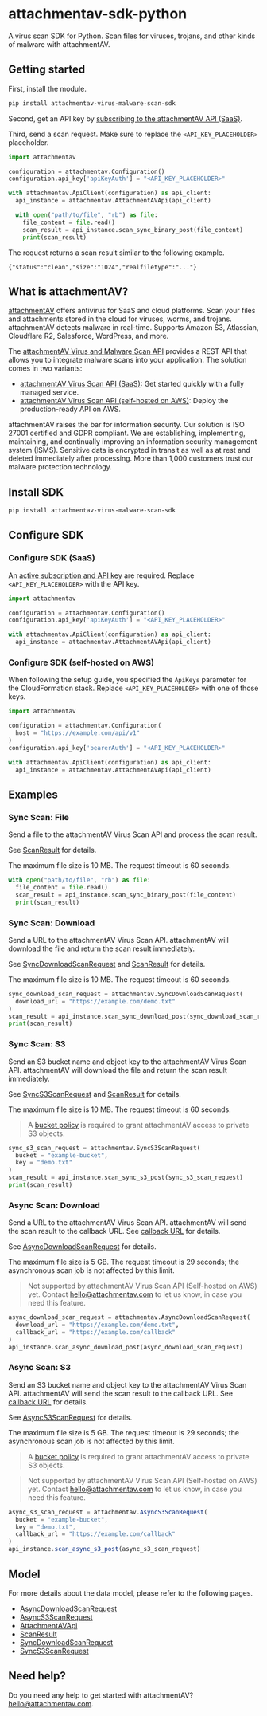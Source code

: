 # attachmentav-sdk-python

A virus scan SDK for Python. Scan files for viruses, trojans, and other kinds of malware with attachmentAV.

## Getting started

First, install the module.

```sh
pip install attachmentav-virus-malware-scan-sdk
```

Second, get an API key by [subscribing to the attachmentAV API (SaaS)](https://attachmentav.com/subscribe/api/).

Third, send a scan request. Make sure to replace the `<API_KEY_PLACEHOLDER>` placeholder.

```python
import attachmentav

configuration = attachmentav.Configuration()
configuration.api_key['apiKeyAuth'] = "<API_KEY_PLACEHOLDER>"

with attachmentav.ApiClient(configuration) as api_client:
  api_instance = attachmentav.AttachmentAVApi(api_client)

  with open("path/to/file", "rb") as file:
    file_content = file.read()
    scan_result = api_instance.scan_sync_binary_post(file_content)
    print(scan_result)
```

The request returns a scan result similar to the following example.

```
{"status":"clean","size":"1024","realfiletype":"..."}
```

## What is attachmentAV?

[attachmentAV](https://attachmentav.com) offers antivirus for SaaS and cloud platforms. Scan your files and attachments stored in the cloud for viruses, worms, and trojans. attachmentAV detects malware in real-time. Supports Amazon S3, Atlassian, Cloudflare R2, Salesforce, WordPress, and more.

The [attachmentAV Virus and Malware Scan API](https://attachmentav.com/solution/virus-malware-scan-api/) provides a REST API that allows you to integrate malware scans into your application. The solution comes in two variants:

* [attachmentAV Virus Scan API (SaaS)](https://attachmentav.com/help/virus-malware-scan-api/setup-guide/): Get started quickly with a fully managed service.
* [attachmentAV Virus Scan API (self-hosted on AWS)](https://attachmentav.com/help/virus-malware-scan-api-aws/setup-guide/): Deploy the production-ready API on AWS.

attachmentAV raises the bar for information security. Our solution is ISO 27001 certified and GDPR compliant. We are establishing, implementing, maintaining, and continually improving an information security management system (ISMS). Sensitive data is encrypted in transit as well as at rest and deleted immediately after processing. More than 1,000 customers trust our malware protection technology.

## Install SDK

```sh
pip install attachmentav-virus-malware-scan-sdk
```

## Configure SDK

### Configure SDK (SaaS)

An [active subscription and API key](https://attachmentav.com/help/virus-malware-scan-api/setup-guide/#api-key) are required. Replace `<API_KEY_PLACEHOLDER>` with the API key.

```python
import attachmentav

configuration = attachmentav.Configuration()
configuration.api_key['apiKeyAuth'] = "<API_KEY_PLACEHOLDER>"

with attachmentav.ApiClient(configuration) as api_client:
  api_instance = attachmentav.AttachmentAVApi(api_client)
```

### Configure SDK (self-hosted on AWS)

When following the setup guide, you specified the `ApiKeys` parameter for the CloudFormation stack. Replace `<API_KEY_PLACEHOLDER>` with one of those keys. 

```python
import attachmentav

configuration = attachmentav.Configuration(
  host = "https://example.com/api/v1"
)
configuration.api_key['bearerAuth'] = "<API_KEY_PLACEHOLDER>"

with attachmentav.ApiClient(configuration) as api_client:
  api_instance = attachmentav.AttachmentAVApi(api_client)

```

## Examples


### Sync Scan: File

Send a file to the attachmentAV Virus Scan API and process the scan result.

See [ScanResult](sdk/docs/ScanResult.md) for details.

The maximum file size is 10 MB. The request timeout is 60 seconds.


```python
with open("path/to/file", "rb") as file:
  file_content = file.read()
  scan_result = api_instance.scan_sync_binary_post(file_content)
  print(scan_result)
```

### Sync Scan: Download

Send a URL to the attachmentAV Virus Scan API. attachmentAV will download the file and return the scan result immediately.


See [SyncDownloadScanRequest](sdk/docs/SyncDownloadScanRequest.md) and [ScanResult](sdk/docs/ScanResult.md) for details.

The maximum file size is 10 MB. The request timeout is 60 seconds.


```python
sync_download_scan_request = attachmentav.SyncDownloadScanRequest(
  download_url = "https://example.com/demo.txt"
)
scan_result = api_instance.scan_sync_download_post(sync_download_scan_request)
print(scan_result)
```

### Sync Scan: S3

Send an S3 bucket name and object key to the attachmentAV Virus Scan API. attachmentAV will download the file and return the scan result immediately.

See [SyncS3ScanRequest](sdk/docs/SyncS3ScanRequest.md) and [ScanResult](sdk/docs/ScanResult.md) for details.

The maximum file size is 10 MB. The request timeout is 60 seconds.

> A [bucket policy](https://attachmentav.com/help/virus-malware-scan-api/setup-guide/#s3-bucket-policy) is required to grant attachmentAV access to private S3 objects.

```python
sync_s3_scan_request = attachmentav.SyncS3ScanRequest(
  bucket = "example-bucket",
  key = "demo.txt"
)
scan_result = api_instance.scan_sync_s3_post(sync_s3_scan_request)
print(scan_result)
```

### Async Scan: Download

Send a URL to the attachmentAV Virus Scan API. attachmentAV will send the scan result to the callback URL. See [callback URL](https://attachmentav.com/help/virus-malware-scan-api/setup-guide/#callback-url) for details.

See [AsyncDownloadScanRequest](sdk/docs/AsyncDownloadScanRequest.md) for details.

The maximum file size is 5 GB. The request timeout is 29 seconds; the asynchronous scan job is not affected by this limit.

> Not supported by attachmentAV Virus Scan API (Self-hosted on AWS) yet. Contact [hello@attachmentav.com](hello@attachmentav.com) to let us know, in case you need this feature. 

```python
async_download_scan_request = attachmentav.AsyncDownloadScanRequest(
  download_url = "https://example.com/demo.txt",
  callback_url = "https://example.com/callback"
)
api_instance.scan_async_download_post(async_download_scan_request)
```

### Async Scan: S3

Send an S3 bucket name and object key to the attachmentAV Virus Scan API.  attachmentAV will send the scan result to the callback URL. See [callback URL](https://attachmentav.com/help/virus-malware-scan-api/setup-guide/#callback-url) for details.

See [AsyncS3ScanRequest](sdk/docs/AsyncS3ScanRequest.md) for details.

The maximum file size is 5 GB. The request timeout is 29 seconds; the asynchronous scan job is not affected by this limit.

> A [bucket policy](https://attachmentav.com/help/virus-malware-scan-api/setup-guide/#s3-bucket-policy) is required to grant attachmentAV access to private S3 objects.

> Not supported by attachmentAV Virus Scan API (Self-hosted on AWS) yet. Contact [hello@attachmentav.com](hello@attachmentav.com) to let us know, in case you need this feature.

```javascript
async_s3_scan_request = attachmentav.AsyncS3ScanRequest(
  bucket = "example-bucket",
  key = "demo.txt",
  callback_url = "https://example.com/callback"
)
api_instance.scan_async_s3_post(async_s3_scan_request)
```

## Model

For more details about the data model, please refer to the following pages.

* [AsyncDownloadScanRequest](sdk/docs/AsyncDownloadScanRequest.md)
* [AsyncS3ScanRequest](sdk/docs/AsyncS3ScanRequest.md)
* [AttachmentAVApi](sdk/docs/AttachmentAVApi.md)
* [ScanResult](sdk/docs/ScanResult.md)
* [SyncDownloadScanRequest](sdk/docs/SyncDownloadScanRequest.md)
* [SyncS3ScanRequest](sdk/docs/SyncS3ScanRequest.md)

## Need help?

Do you need any help to get started with attachmentAV? [hello@attachmentav.com](mailto:hello@attachmentav.com).
